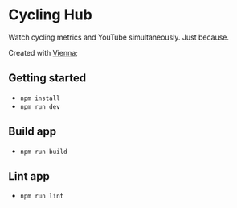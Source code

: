 # Cycling Hub
Watch cycling metrics and YouTube simultaneously. Just because. 

Created with [Vienna](https://github.com/YoeriNijs/vienna);

## Getting started
- `npm install`
- `npm run dev`

## Build app
- `npm run build`

## Lint app
- `npm run lint`